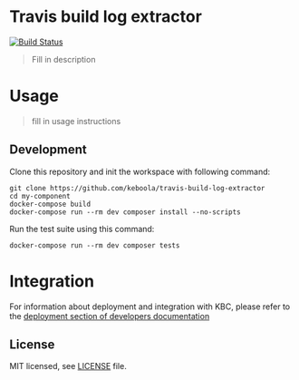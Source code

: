 # Travis build log extractor

[![Build Status](https://travis-ci.com/keboola/travis-build-log-extractor.svg?branch=master)](https://travis-ci.com/keboola/travis-build-log-extractor)

> Fill in description

# Usage

> fill in usage instructions

## Development
 
Clone this repository and init the workspace with following command:

```
git clone https://github.com/keboola/travis-build-log-extractor
cd my-component
docker-compose build
docker-compose run --rm dev composer install --no-scripts
```

Run the test suite using this command:

```
docker-compose run --rm dev composer tests
```
 
# Integration

For information about deployment and integration with KBC, please refer to the [deployment section of developers documentation](https://developers.keboola.com/extend/component/deployment/) 

## License

MIT licensed, see [LICENSE](./LICENSE) file.
